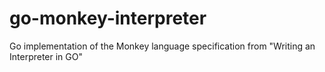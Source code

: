 # go-monkey-interpreter
Go implementation of the Monkey language specification from "Writing an Interpreter in GO"
